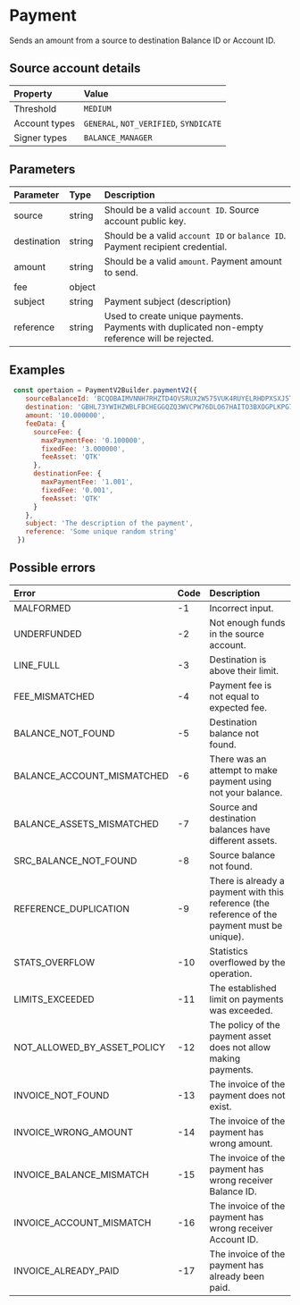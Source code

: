 # Payment

Sends an amount from a source to destination Balance ID or Account ID.

## Source account details

| Property | Value |
| :--- | :--- |
| Threshold | `MEDIUM` |
| Account types | `GENERAL`, `NOT_VERIFIED`, `SYNDICATE` |
| Signer types | `BALANCE_MANAGER` |

## Parameters

| Parameter | Type | Description |
| :--- | :--- | :--- |
| source | string | Should be a valid `account ID`. Source account public key. |
| destination | string | Should be a valid `account ID` or `balance ID`. Payment recipient credential. |
| amount | string | Should be a valid `amount`. Payment amount to send. |
| fee | object |  |
| subject | string | Payment subject \(description\) |
| reference | string | Used to create unique payments. Payments with duplicated non-empty reference will be rejected. |

## Examples

```javascript
 const opertaion = PaymentV2Builder.paymentV2({
    sourceBalanceId: 'BCQOBAIMVNNH7RHZTD4OVSRUX2W575VUK4RUYELRHDPXSXJ5TMS2BHAV',
    destination: 'GBHL73YWIHZWBLFBCHEGGQZQ3WVCPW76DLO67HAITO3BXOGPLKPG7FRM',
    amount: '10.000000',
    feeData: {
      sourceFee: {
        maxPaymentFee: '0.100000',
        fixedFee: '3.000000',
        feeAsset: 'QTK'
      },
      destinationFee: {
        maxPaymentFee: '1.001',
        fixedFee: '0.001',
        feeAsset: 'QTK'
      }
    },
    subject: 'The description of the payment',
    reference: 'Some unique random string'
  })
```

## Possible errors

| Error | Code | Description |
| :--- | :--- | :--- |
| MALFORMED | -1 | Incorrect input. |
| UNDERFUNDED | -2 | Not enough funds in the source account. |
| LINE\_FULL | -3 | Destination is above their limit. |
| FEE\_MISMATCHED | -4 | Payment fee is not equal to expected fee. |
| BALANCE\_NOT\_FOUND | -5 | Destination balance not found. |
| BALANCE\_ACCOUNT\_MISMATCHED | -6 | There was an attempt to make payment using not your balance. |
| BALANCE\_ASSETS\_MISMATCHED | -7 | Source and destination balances have different assets. |
| SRC\_BALANCE\_NOT\_FOUND | -8 | Source balance not found. |
| REFERENCE\_DUPLICATION | -9 | There is already a payment with this reference \(the reference of the payment must be unique\). |
| STATS\_OVERFLOW | -10 | Statistics overflowed by the operation. |
| LIMITS\_EXCEEDED | -11 | The established limit on payments was exceeded. |
| NOT\_ALLOWED\_BY\_ASSET\_POLICY | -12 | The policy of the payment asset does not allow making payments. |
| INVOICE\_NOT\_FOUND | -13 | The invoice of the payment does not exist. |
| INVOICE\_WRONG\_AMOUNT | -14 | The invoice of the payment has wrong amount. |
| INVOICE\_BALANCE\_MISMATCH | -15 | The invoice of the payment has wrong receiver Balance ID. |
| INVOICE\_ACCOUNT\_MISMATCH | -16 | The invoice of the payment has wrong receiver Account ID. |
| INVOICE\_ALREADY\_PAID | -17 | The invoice of the payment has already been paid. |

